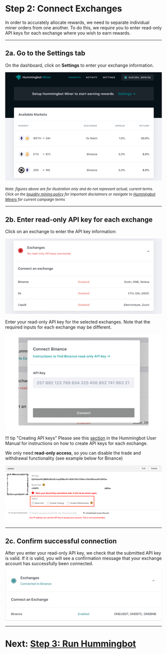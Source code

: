 # Step 2: Connect Exchanges

In order to accurately allocate rewards, we need to separate individual miner orders from one another. To do this, we require you to enter read-only API keys for each exchange where you wish to earn rewards.

---

## 2a. Go to the Settings tab

On the dashboard, click on **Settings** to enter your exchange information.

![](../../assets/img/lm-setup4.png)

<small><em>Note: figures above are for illustration only and do not represent actual, current terms. Click on the [liquidity mining policy](https://hummingbot.io/liquidity-mining-policy) for important disclaimers or navigate to [Hummingbot Miners](https://miners.hummingbot.io) for current campaign terms</em></small>

---

## 2b. Enter read-only API key for each exchange

Click on an exchange to enter the API key information:

![](../../assets/img/lm-setup5.png)

Enter your read-only API key for the selected exchanges. Note that the required inputs for each exchange may be different.

![](../../assets/img/lm-setup6.png)

!!! tip "Creating API keys"
    Please see this [section](https://docs.hummingbot.io/installation/api-keys/) in the Hummingbot User Manual for instructions on how to create API keys for each exchange.

We only need **read-only access**, so you can disable the trade and withdrawal functionality (see example below for Binance)

![](../../assets/img/lm-binanceAPI.png) 

---

## 2c. Confirm successful connection

After you enter your read-only API key, we check that the submitted API key is valid. If it is valid, you will see a confirmation message that your exchange account has successfully been connected.

![](../../assets/img/lm-setup7.png)  

---

# Next: [Step 3: Run Hummingbot](3-run-bot.md)